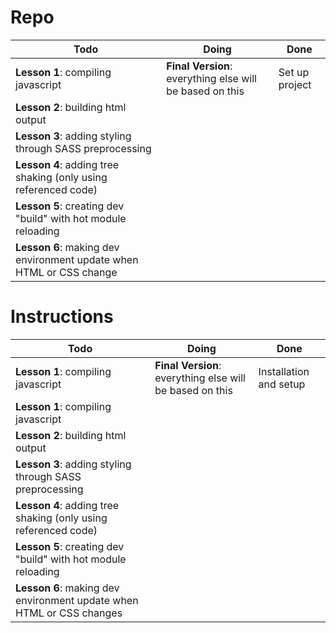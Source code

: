 # Repo

| Todo                                                                | Doing                                                    | Done           |
| ------------------------------------------------------------------- | -------------------------------------------------------- | -------------- |
| **Lesson 1**: compiling javascript                                  | **Final Version**: everything else will be based on this | Set up project |
| **Lesson 2**: building html output                                  |
| **Lesson 3**: adding styling through SASS preprocessing             |
| **Lesson 4**: adding tree shaking (only using referenced code)      |
| **Lesson 5**: creating dev "build" with hot module reloading        |
| **Lesson 6**: making dev environment update when HTML or CSS change |

# Instructions

| Todo                                                                 | Doing                                                    | Done                   |
| -------------------------------------------------------------------- | -------------------------------------------------------- | ---------------------- |
| **Lesson 1**: compiling javascript                                   | **Final Version**: everything else will be based on this | Installation and setup |
| **Lesson 1**: compiling javascript                                   |
| **Lesson 2**: building html output                                   |
| **Lesson 3**: adding styling through SASS preprocessing              |
| **Lesson 4**: adding tree shaking (only using referenced code)       |
| **Lesson 5**: creating dev "build" with hot module reloading         |
| **Lesson 6**: making dev environment update when HTML or CSS changes |
